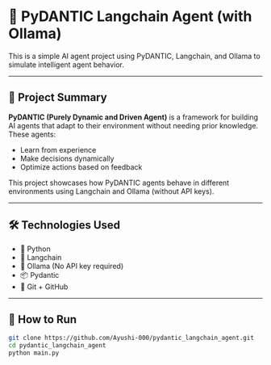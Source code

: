 # 🧠 PyDANTIC Langchain Agent (with Ollama)

This is a simple AI agent project using PyDANTIC, Langchain, and Ollama to simulate intelligent agent behavior.

---

## 📌 Project Summary

**PyDANTIC (Purely Dynamic and Driven Agent)** is a framework for building AI agents that adapt to their environment without needing prior knowledge. These agents:

- Learn from experience  
- Make decisions dynamically  
- Optimize actions based on feedback  

This project showcases how PyDANTIC agents behave in different environments using Langchain and Ollama (without API keys).

---

## 🛠️ Technologies Used

- 🐍 Python  
- 🧠 Langchain  
- 🤖 Ollama (No API key required)  
- 📦 Pydantic  
- 📁 Git + GitHub  

---

## 🚀 How to Run

```bash
git clone https://github.com/Ayushi-000/pydantic_langchain_agent.git
cd pydantic_langchain_agent
python main.py

